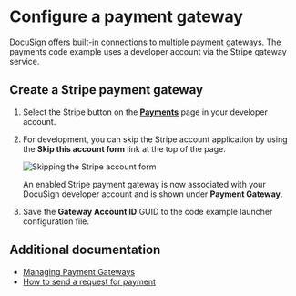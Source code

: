 # Configure a payment gateway

DocuSign offers built-in connections to multiple payment gateways. The payments code example uses a developer account via the Stripe gateway service.

## Create a Stripe payment gateway

1. Select the Stripe button on the [**Payments**](https://admindemo.docusign.com/authenticate?goTo=payments) page in your developer account.

1. For development, you can skip the Stripe account application by using the **Skip this account form** link at the top of the page.<br />

   ![Skipping the Stripe account form](docs/stripe_skip_account_form_link.png)

   An enabled Stripe payment gateway is now associated with your DocuSign developer account and is shown under **Payment Gateway**.

1. Save the **Gateway Account ID** GUID to the code example launcher configuration file.

## Additional documentation

- [Managing Payment Gateways](https://support.docusign.com/en/guides/managing-payment-gateways)
- [How to send a request for payment](https://developers.docusign.com/docs/esign-rest-api/how-to/request-a-payment)
